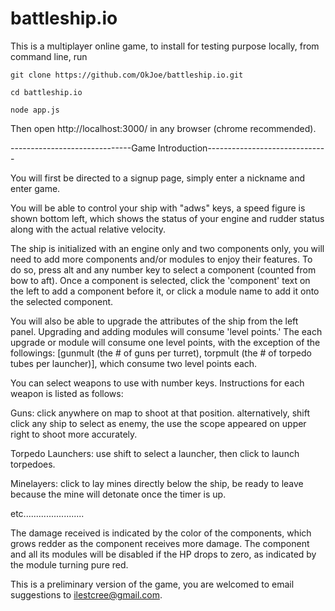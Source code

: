 # battleship.io
This is a multiplayer online game, to install for testing purpose locally, from command line, run 

`git clone https://github.com/OkJoe/battleship.io.git` 

`cd battleship.io` 

`node app.js` 

Then open http://localhost:3000/ in any browser (chrome recommended). 

------------------------------Game Introduction------------------------------

You will first be directed to a signup page, simply enter a nickname and enter game. 

You will be able to control your ship with "adws" keys, a speed figure is shown bottom left, which shows the status of your engine and rudder status along with the actual relative velocity. 

The ship is initialized with an engine only and two components only, you will need to add more components and/or modules to enjoy their features. To do so, press alt and any number key to select a component (counted from bow to aft). Once a component is selected, click the 'component' text on the left to add a component before it, or click a module name to add it onto the selected component. 

You will also be able to upgrade the attributes of the ship from the left panel. Upgrading and adding modules will consume 'level points.' The each upgrade or module will consume one level points, with the exception of the followings: [gunmult (the # of guns per turret), torpmult (the # of torpedo tubes per launcher)], which consume two level points each. 

You can select weapons to use with number keys. Instructions for each weapon is listed as follows: 

Guns: click anywhere on map to shoot at that position. alternatively, shift click any ship to select as enemy, the use the scope appeared on upper right to shoot more accurately. 

Torpedo Launchers: use shift to select a launcher, then click to launch torpedoes. 

Minelayers: click to lay mines directly below the ship, be ready to leave because the mine will detonate once the timer is up. 

etc........................

The damage received is indicated by the color of the components, which grows redder as the component receives more damage. The component and all its modules will be disabled if the HP drops to zero, as indicated by the module turning pure red. 

This is a preliminary version of the game, you are welcomed to email suggestions to ilestcree@gmail.com. 